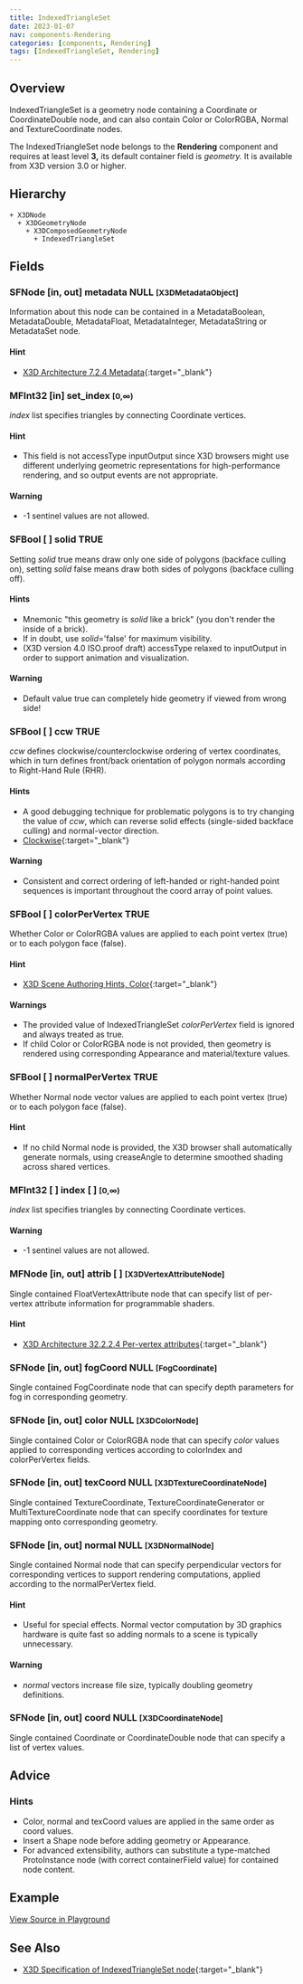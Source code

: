```yaml
---
title: IndexedTriangleSet
date: 2023-01-07
nav: components-Rendering
categories: [components, Rendering]
tags: [IndexedTriangleSet, Rendering]
---
```

<style>
.post h3 {
  word-spacing: 0.2em;
}
</style>

## Overview

IndexedTriangleSet is a geometry node containing a Coordinate or CoordinateDouble node, and can also contain Color or ColorRGBA, Normal and TextureCoordinate nodes.

The IndexedTriangleSet node belongs to the **Rendering** component and requires at least level **3,** its default container field is *geometry.* It is available from X3D version 3.0 or higher.

## Hierarchy

```
+ X3DNode
  + X3DGeometryNode
    + X3DComposedGeometryNode
      + IndexedTriangleSet
```

## Fields

### SFNode [in, out] **metadata** NULL <small>[X3DMetadataObject]</small>

Information about this node can be contained in a MetadataBoolean, MetadataDouble, MetadataFloat, MetadataInteger, MetadataString or MetadataSet node.

#### Hint

- [X3D Architecture 7.2.4 Metadata](https://www.web3d.org/specifications/X3Dv4Draft/ISO-IEC19775-1v4-IS.proof//Part01/components/core.html#Metadata){:target="_blank"}

### MFInt32 [in] **set_index** <small>[0,∞)</small>

*index* list specifies triangles by connecting Coordinate vertices.

#### Hint

- This field is not accessType inputOutput since X3D browsers might use different underlying geometric representations for high-performance rendering, and so output events are not appropriate.

#### Warning

- -1 sentinel values are not allowed.

### SFBool [ ] **solid** TRUE

Setting *solid* true means draw only one side of polygons (backface culling on), setting *solid* false means draw both sides of polygons (backface culling off).

#### Hints

- Mnemonic "this geometry is *solid* like a brick" (you don't render the inside of a brick).
- If in doubt, use *solid*='false' for maximum visibility.
- (X3D version 4.0 ISO.proof draft) accessType relaxed to inputOutput in order to support animation and visualization.

#### Warning

- Default value true can completely hide geometry if viewed from wrong side!

### SFBool [ ] **ccw** TRUE

*ccw* defines clockwise/counterclockwise ordering of vertex coordinates, which in turn defines front/back orientation of polygon normals according to Right-Hand Rule (RHR).

#### Hints

- A good debugging technique for problematic polygons is to try changing the value of *ccw*, which can reverse solid effects (single-sided backface culling) and normal-vector direction.
- [Clockwise](https://en.wikipedia.org/wiki/Clockwise){:target="_blank"}

#### Warning

- Consistent and correct ordering of left-handed or right-handed point sequences is important throughout the coord array of point values.

### SFBool [ ] **colorPerVertex** TRUE

Whether Color or ColorRGBA values are applied to each point vertex (true) or to each polygon face (false).

#### Hint

- [X3D Scene Authoring Hints, Color](https://www.web3d.org/x3d/content/examples/X3dSceneAuthoringHints.html#Color){:target="_blank"}

#### Warnings

- The provided value of IndexedTriangleSet *colorPerVertex* field is ignored and always treated as true.
- If child Color or ColorRGBA node is not provided, then geometry is rendered using corresponding Appearance and material/texture values.

### SFBool [ ] **normalPerVertex** TRUE

Whether Normal node vector values are applied to each point vertex (true) or to each polygon face (false).

#### Hint

- If no child Normal node is provided, the X3D browser shall automatically generate normals, using creaseAngle to determine smoothed shading across shared vertices.

### MFInt32 [ ] **index** [ ] <small>[0,∞)</small>

*index* list specifies triangles by connecting Coordinate vertices.

#### Warning

- -1 sentinel values are not allowed.

### MFNode [in, out] **attrib** [ ] <small>[X3DVertexAttributeNode]</small>

Single contained FloatVertexAttribute node that can specify list of per-vertex attribute information for programmable shaders.

#### Hint

- [X3D Architecture 32.2.2.4 Per-vertex attributes](https://www.web3d.org/specifications/X3Dv4Draft/ISO-IEC19775-1v4-IS.proof//Part01/components/shaders.html#Pervertexattributes){:target="_blank"}

### SFNode [in, out] **fogCoord** NULL <small>[FogCoordinate]</small>

Single contained FogCoordinate node that can specify depth parameters for fog in corresponding geometry.

### SFNode [in, out] **color** NULL <small>[X3DColorNode]</small>

Single contained Color or ColorRGBA node that can specify *color* values applied to corresponding vertices according to colorIndex and colorPerVertex fields.

### SFNode [in, out] **texCoord** NULL <small>[X3DTextureCoordinateNode]</small>

Single contained TextureCoordinate, TextureCoordinateGenerator or MultiTextureCoordinate node that can specify coordinates for texture mapping onto corresponding geometry.

### SFNode [in, out] **normal** NULL <small>[X3DNormalNode]</small>

Single contained Normal node that can specify perpendicular vectors for corresponding vertices to support rendering computations, applied according to the normalPerVertex field.

#### Hint

- Useful for special effects. Normal vector computation by 3D graphics hardware is quite fast so adding normals to a scene is typically unnecessary.

#### Warning

- *normal* vectors increase file size, typically doubling geometry definitions.

### SFNode [in, out] **coord** NULL <small>[X3DCoordinateNode]</small>

Single contained Coordinate or CoordinateDouble node that can specify a list of vertex values.

## Advice

### Hints

- Color, normal and texCoord values are applied in the same order as coord values.
- Insert a Shape node before adding geometry or Appearance.
- For advanced extensibility, authors can substitute a type-matched ProtoInstance node (with correct containerField value) for contained node content.

## Example

<x3d-canvas src="https://create3000.github.io/media/examples/Rendering/IndexedTriangleSet/IndexedTriangleSet.x3d" update="auto"></x3d-canvas>

[View Source in Playground](/x_ite/playground/?url=https://create3000.github.io/media/examples/Rendering/IndexedTriangleSet/IndexedTriangleSet.x3d)

## See Also

- [X3D Specification of IndexedTriangleSet node](https://www.web3d.org/documents/specifications/19775-1/V4.0/Part01/components/rendering.html#IndexedTriangleSet){:target="_blank"}
